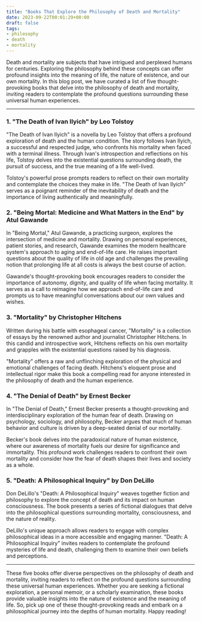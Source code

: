 ```yaml
---
title: "Books That Explore the Philosophy of Death and Mortality"
date: 2023-09-22T00:01:29+00:00
draft: false
tags: 
- philosophy
- death
- mortality
---
```


Death and mortality are subjects that have intrigued and perplexed humans for centuries. Exploring the philosophy behind these concepts can offer profound insights into the meaning of life, the nature of existence, and our own mortality. In this blog post, we have curated a list of five thought-provoking books that delve into the philosophy of death and mortality, inviting readers to contemplate the profound questions surrounding these universal human experiences.

---

### 1. "The Death of Ivan Ilyich" by Leo Tolstoy

"The Death of Ivan Ilyich" is a novella by Leo Tolstoy that offers a profound exploration of death and the human condition. The story follows Ivan Ilyich, a successful and respected judge, who confronts his mortality when faced with a terminal illness. Through Ivan's introspection and reflections on his life, Tolstoy delves into the existential questions surrounding death, the pursuit of success, and the true meaning of a life well-lived.

Tolstoy's powerful prose prompts readers to reflect on their own mortality and contemplate the choices they make in life. "The Death of Ivan Ilyich" serves as a poignant reminder of the inevitability of death and the importance of living authentically and meaningfully.

### 2. "Being Mortal: Medicine and What Matters in the End" by Atul Gawande

In "Being Mortal," Atul Gawande, a practicing surgeon, explores the intersection of medicine and mortality. Drawing on personal experiences, patient stories, and research, Gawande examines the modern healthcare system's approach to aging and end-of-life care. He raises important questions about the quality of life in old age and challenges the prevailing notion that prolonging life at all costs is always the best course of action.

Gawande's thought-provoking book encourages readers to consider the importance of autonomy, dignity, and quality of life when facing mortality. It serves as a call to reimagine how we approach end-of-life care and prompts us to have meaningful conversations about our own values and wishes.

### 3. "Mortality" by Christopher Hitchens

Written during his battle with esophageal cancer, "Mortality" is a collection of essays by the renowned author and journalist Christopher Hitchens. In this candid and introspective work, Hitchens reflects on his own mortality and grapples with the existential questions raised by his diagnosis.

"Mortality" offers a raw and unflinching exploration of the physical and emotional challenges of facing death. Hitchens's eloquent prose and intellectual rigor make this book a compelling read for anyone interested in the philosophy of death and the human experience.

### 4. "The Denial of Death" by Ernest Becker

In "The Denial of Death," Ernest Becker presents a thought-provoking and interdisciplinary exploration of the human fear of death. Drawing on psychology, sociology, and philosophy, Becker argues that much of human behavior and culture is driven by a deep-seated denial of our mortality.

Becker's book delves into the paradoxical nature of human existence, where our awareness of mortality fuels our desire for significance and immortality. This profound work challenges readers to confront their own mortality and consider how the fear of death shapes their lives and society as a whole.

### 5. "Death: A Philosophical Inquiry" by Don DeLillo

Don DeLillo's "Death: A Philosophical Inquiry" weaves together fiction and philosophy to explore the concept of death and its impact on human consciousness. The book presents a series of fictional dialogues that delve into the philosophical questions surrounding mortality, consciousness, and the nature of reality.

DeLillo's unique approach allows readers to engage with complex philosophical ideas in a more accessible and engaging manner. "Death: A Philosophical Inquiry" invites readers to contemplate the profound mysteries of life and death, challenging them to examine their own beliefs and perceptions.

---

These five books offer diverse perspectives on the philosophy of death and mortality, inviting readers to reflect on the profound questions surrounding these universal human experiences. Whether you are seeking a fictional exploration, a personal memoir, or a scholarly examination, these books provide valuable insights into the nature of existence and the meaning of life. So, pick up one of these thought-provoking reads and embark on a philosophical journey into the depths of human mortality. Happy reading!